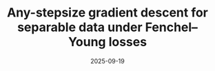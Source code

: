 ---
title: 'Any-stepsize gradient descent for separable data under Fenchel–Young losses'
authors:
- Han Bao
- Shinsaku Sakaue
- Yuki Takezawa
date: '2025-09-19'
publication_types:
- paper-conference
publication: '*Advances in Neural Information Processing Systems (NeurIPS)*, **Spotlight**, to appear.'

links:
#- name: Paper
#  url: 'https://openreview.net/forum?id=jHh804fZ5l&referrer=%5Bthe%20profile%20of%20Shinsaku%20Sakaue%5D(%2Fprofile%3Fid%3D~Shinsaku_Sakaue1)'
url_pdf: 'https://arxiv.org/abs/2502.04889'
url_code: ''
url_dataset: ''
url_poster: ''
url_project: ''
url_slides: ''
url_source: ''
url_video: ''
---